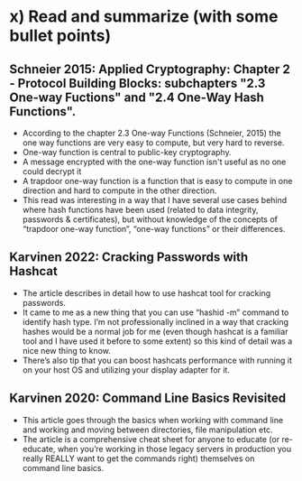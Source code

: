 # x) Read and summarize (with some bullet points)
## Schneier 2015: Applied Cryptography: Chapter 2 - Protocol Building Blocks: subchapters "2.3 One-way Fuctions" and "2.4 One-Way Hash Functions".

- According to the chapter 2.3 One-way Functions (Schneier, 2015) the one way functions are very easy to compute, but very hard to reverse. 
- One-way function is central to public-key cryptography.
- A message encrypted with the one-way function isn't useful as no one could decrypt it
- A trapdoor one-way function is a function that is easy to compute in one direction and hard to compute in the other direction.
- This read was interesting in a way that I have several use cases behind where hash functions have been used (related to data integrity, passwords & certificates), but without knowledge of the concepts of “trapdoor one-way function”, “one-way functions” or their differences. 

## Karvinen 2022: Cracking Passwords with Hashcat

- The article describes in detail how to use hashcat tool for cracking passwords.
- It came to me as a new thing that you can use “hashid -m” command to identify hash type. I’m not professionally inclined in a way that cracking hashes would be a normal job for me (even though hashcat is a familiar tool and I have used it before to some extent) so this kind of detail was a nice new thing to know.
- There’s also tip that you can boost hashcats performance with running it on your host OS and utilizing your display adapter for it.

## Karvinen 2020: Command Line Basics Revisited

- This article goes through the basics when working with command line and working and moving between directories, file manipulation etc.
- The article is a comprehensive cheat sheet for anyone to educate (or re-educate, when you’re working in those legacy servers in production you really REALLY want to get the commands right) themselves on command line basics.


